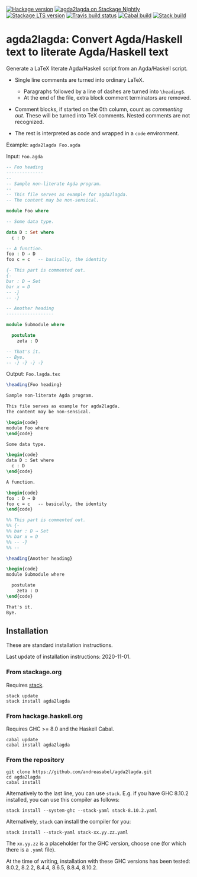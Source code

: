 [![Hackage version](https://img.shields.io/hackage/v/agda2lagda.svg?label=Hackage)](http://hackage.haskell.org/package/agda2lagda)
[![agda2lagda on Stackage Nightly](https://stackage.org/package/agda2lagda/badge/nightly)](https://stackage.org/nightly/package/agda2lagda)
[![Stackage LTS version](https://www.stackage.org/package/agda2lagda/badge/lts?label=Stackage)](https://www.stackage.org/package/agda2lagda)
[![Travis build status](https://travis-ci.com/andreasabel/agda2lagda.svg?branch=master)](https://travis-ci.com/andreasabel/agda2lagda)
[![Cabal build](https://github.com/andreasabel/agda2lagda/workflows/Haskell-CI/badge.svg)](https://github.com/andreasabel/agda2lagda/actions)
[![Stack build](https://github.com/andreasabel/agda2lagda/workflows/Stack%20build/badge.svg)](https://github.com/andreasabel/agda2lagda/actions)


# agda2lagda: Convert Agda/Haskell text to literate Agda/Haskell text

Generate a LaTeX literate Agda/Haskell script from an Agda/Haskell script.

- Single line comments are turned into ordinary LaTeX.
  * Paragraphs followed by a line of dashes are turned into `\heading`s.
  * At the end of the file, extra block comment terminators are removed.

- Comment blocks, if started on the 0th column, count as _commenting out_.
  These will be turned into TeX comments.
  Nested comments are not recognized.

- The rest is interpreted as code and wrapped in a `code` environment.

Example: `agda2lagda Foo.agda`

Input: `Foo.agda`
```agda
-- Foo heading
--------------
--
-- Sample non-literate Agda program.
--
-- This file serves as example for agda2lagda.
-- The content may be non-sensical.

module Foo where

-- Some data type.

data D : Set where
  c : D

-- A function.
foo : D → D
foo c = c   -- basically, the identity

{- This part is commented out.
{-
bar : D → Set
bar x = D
-- -}
-- -}

-- Another heading
------------------

module Submodule where

  postulate
    zeta : D

-- That's it.
-- Bye.
-- -} -} -} -}
```

Output: `Foo.lagda.tex`
```latex
\heading{Foo heading}

Sample non-literate Agda program.

This file serves as example for agda2lagda.
The content may be non-sensical.

\begin{code}
module Foo where
\end{code}

Some data type.

\begin{code}
data D : Set where
  c : D
\end{code}

A function.

\begin{code}
foo : D → D
foo c = c   -- basically, the identity
\end{code}

%% This part is commented out.
%% {-
%% bar : D → Set
%% bar x = D
%% -- -}
%% --

\heading{Another heading}

\begin{code}
module Submodule where

  postulate
    zeta : D
\end{code}

That's it.
Bye.
```

## Installation

These are standard installation instructions.

Last update of installation instructions: 2020-11-01.

### From stackage.org

Requires [stack](https://docs.haskellstack.org/en/stable/install_and_upgrade/).
```
stack update
stack install agda2lagda
```

### From hackage.haskell.org

Requires GHC >= 8.0 and the Haskell Cabal.
```
cabal update
cabal install agda2lagda
```

### From the repository

```
git clone https://github.com/andreasabel/agda2lagda.git
cd agda2lagda
cabal install
```
Alternatively to the last line, you can use `stack`.
E.g. if you have GHC 8.10.2 installed, you can use this compiler as follows:
```
stack install --system-ghc --stack-yaml stack-8.10.2.yaml
```
Alternatively, `stack` can install the compiler for you:
```
stack install --stack-yaml stack-xx.yy.zz.yaml
```
The `xx.yy.zz` is a placeholder for the GHC version,
choose one (for which there is a `.yaml` file).

At the time of writing, installation with these GHC versions has been tested:
8.0.2, 8.2.2, 8.4.4, 8.6.5, 8.8.4, 8.10.2.
